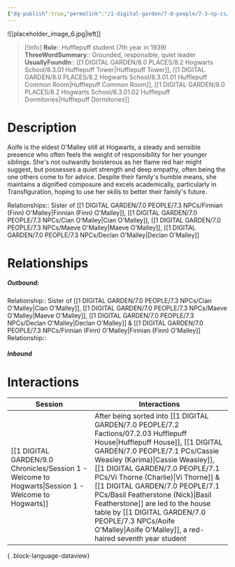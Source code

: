 ```yaml
---
{"dg-publish":true,"permalink":"/1-digital-garden/7-0-people/7-3-np-cs/aoife-o-malley/","tags":["#person","hogwarts","student","hufflepuff"]}
---
```


![[placeholder_image_6.jpg\|left]]
>[!info]
>**Role**:: Hufflepuff student (7th year in 1939)
>**ThreeWordSummary**:: Grounded, responsible, quiet leader
>**UsuallyFoundIn**:: [[1 DIGITAL GARDEN/8.0 PLACES/8.2 Hogwarts School/8.3.01 Hufflepuff Tower\|Hufflepuff Tower]], [[1 DIGITAL GARDEN/8.0 PLACES/8.2 Hogwarts School/8.3.01.01 Hufflepuff Common Room\|Hufflepuff Common Room]], [[1 DIGITAL GARDEN/8.0 PLACES/8.2 Hogwarts School/8.3.01.02 Hufflepuff Dormitories\|Hufflepuff Dormitories]]

# Description

Aoife is the eldest O'Malley still at Hogwarts, a steady and sensible presence who often feels the weight of responsibility for her younger siblings. She's not outwardly boisterous as her flame red hair might suggest, but possesses a quiet strength and deep empathy, often being the one others come to for advice. Despite their family's humble means, she maintains a dignified composure and excels academically, particularly in Transfiguration, hoping to use her skills to better their family's future.

Relationships:: Sister of [[1 DIGITAL GARDEN/7.0 PEOPLE/7.3 NPCs/Finnian (Finn) O'Malley\|Finnian (Finn) O'Malley]], [[1 DIGITAL GARDEN/7.0 PEOPLE/7.3 NPCs/Cian O'Malley\|Cian O'Malley]], [[1 DIGITAL GARDEN/7.0 PEOPLE/7.3 NPCs/Maeve O'Malley\|Maeve O'Malley]], [[1 DIGITAL GARDEN/7.0 PEOPLE/7.3 NPCs/Declan O'Malley\|Declan O'Malley]]

# Relationships
##### Outbound:
Relationship:: Sister of [[1 DIGITAL GARDEN/7.0 PEOPLE/7.3 NPCs/Cian O'Malley\|Cian O'Malley]], [[1 DIGITAL GARDEN/7.0 PEOPLE/7.3 NPCs/Maeve O'Malley\|Maeve O'Malley]], [[1 DIGITAL GARDEN/7.0 PEOPLE/7.3 NPCs/Declan O'Malley\|Declan O'Malley]] & [[1 DIGITAL GARDEN/7.0 PEOPLE/7.3 NPCs/Finnian (Finn) O'Malley\|Finnian (Finn) O'Malley]]
Relationship::

##### Inbound

# Interactions

| Session                                                                                                 | Interactions                                                                                                                                                                                                                                                                                    |
| ------------------------------------------------------------------------------------------------------- | ----------------------------------------------------------------------------------------------------------------------------------------------------------------------------------------------------------------------------------------------------------------------------------------------- |
| [[1 DIGITAL GARDEN/9.0 Chronicles/Session 1 - Welcome to Hogwarts\|Session 1 - Welcome to Hogwarts]] | After being sorted into [[1 DIGITAL GARDEN/7.0 PEOPLE/7.2 Factions/07.2.03 Hufflepuff House\|Hufflepuff House]], [[1 DIGITAL GARDEN/7.0 PEOPLE/7.1 PCs/Cassie Weasley (Karima)\|Cassie Weasley]], [[1 DIGITAL GARDEN/7.0 PEOPLE/7.1 PCs/Vi Thorne (Charlie)\|Vi Thorne]] & [[1 DIGITAL GARDEN/7.0 PEOPLE/7.1 PCs/Basil Featherstone (Nick)\|Basil Featherstone]] are led to the house table by [[1 DIGITAL GARDEN/7.0 PEOPLE/7.3 NPCs/Aoife O'Malley\|Aoife O'Malley]], a red-haired seventh year student |

{ .block-language-dataview}


